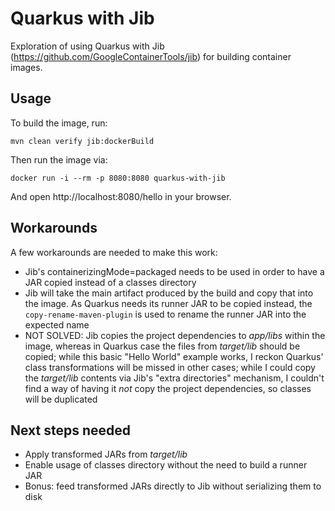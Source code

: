 # Quarkus with Jib

Exploration of using Quarkus with Jib (https://github.com/GoogleContainerTools/jib) for building container images.

## Usage

To build the image, run:

    mvn clean verify jib:dockerBuild

Then run the image via:

    docker run -i --rm -p 8080:8080 quarkus-with-jib 

And open http://localhost:8080/hello in your browser.

## Workarounds

A few workarounds are needed to make this work:

* Jib's containerizingMode=packaged needs to be used in order to have a JAR copied instead of a classes directory
* Jib will take the  main artifact produced by the build and copy that into the image. As Quarkus needs its runner JAR to be copied instead, the `copy-rename-maven-plugin` is used to rename the runner JAR into the expected name
* NOT SOLVED: Jib copies the project dependencies to _app/libs_ within the image, whereas in Quarkus case the files from _target/lib_ should be copied; while this basic "Hello World" example works, I reckon Quarkus' class transformations will be missed in other cases; while I could copy the _target/lib_ contents via Jib's "extra directories" mechanism, I couldn't find a way of having it *not* copy the project dependencies, so classes will be duplicated 

## Next steps needed

* Apply transformed JARs from _target/lib_
* Enable usage of classes directory without the need to build a runner JAR
* Bonus: feed transformed JARs directly to Jib without serializing them to disk


